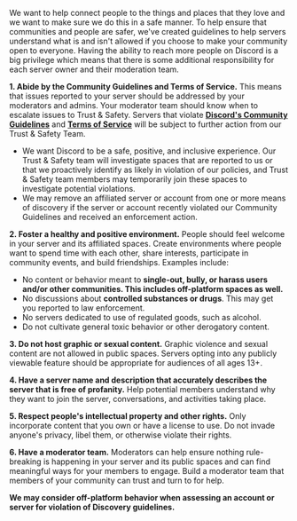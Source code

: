 <p>We want to help connect people to the things and places that they love and we want to make sure we do this in a safe manner. To help ensure that communities and people are safer, we've created guidelines to help servers understand what is and isn't allowed if you choose to make your community open to everyone. Having the ability to reach more people on Discord is a big privilege which means that there is some additional responsibility for each server owner and their moderation team.</p>
<p><strong>1. Abide by the Community Guidelines and Terms of Service.</strong> This means that issues reported to your server should be addressed by your moderators and admins. Your moderator team should know when to escalate issues to Trust &amp; Safety. Servers that violate <strong><a href="https://discord.com/guidelines" target="_blank" rel="noopener noreferrer">Discord's Community Guidelines</a></strong> and <strong><a href="https://discord.com/terms" target="_blank" rel="noopener noreferrer">Terms of Service</a></strong> will be subject to further action from our Trust &amp; Safety Team.</p>
<ul>
    <li>We want Discord to be a safe, positive, and inclusive experience. Our Trust &amp; Safety team will investigate spaces that are reported to us or that we proactively identify as likely in violation of our policies, and Trust &amp; Safety team members may temporarily join these spaces to investigate potential violations.</li>
    <li>We may remove an affiliated server or account from one or more means of discovery if the server or account recently violated our Community Guidelines and received an enforcement action.</li>
</ul>
<p><strong>2. Foster a healthy and positive environment.</strong> People should feel welcome in your server and its affiliated spaces. Create environments where people want to spend time with each other, share interests, participate in community events, and build friendships. Examples include:</p>
<ul>
    <li>No content or behavior meant to <strong>single-out, bully, or harass users and/or other communities. This includes off-platform spaces as well.</strong>
    </li>
    <li>No discussions about <strong>controlled substances or drugs</strong>. This may get you reported to law enforcement.</li>
    <li>No servers dedicated to use of regulated goods, such as alcohol.</li>
    <li>Do not cultivate general toxic behavior or other derogatory content.</li>
</ul>
<p><strong>3. Do not host graphic or sexual content.</strong> Graphic violence and sexual content are not allowed in public spaces. Servers opting into any publicly viewable feature should be appropriate for audiences of all ages 13+.</p>
<p><strong>4. Have a server name and description that accurately describes the server that is free of profanity.</strong> Help potential members understand why they want to join the server, conversations, and activities taking place.</p>
<p><strong>5. Respect people's intellectual property and other rights.</strong> Only incorporate content that you own or have a license to use. Do not invade anyone's privacy, libel them, or otherwise violate their rights.</p>
<p><strong>6. Have a moderator team.</strong> Moderators can help ensure nothing rule-breaking is happening in your server and its public spaces and can find meaningful ways for your members to engage. Build a moderator team that members of your community can trust and turn to for help.</p>
<p><strong>We may consider off-platform behavior when assessing an account or server for violation of Discovery guidelines.</strong></p>